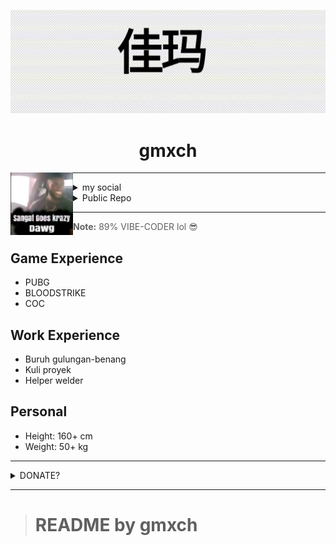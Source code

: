 ![gmxch](./asset/gmxch.gif)
<h1 align="center">gmxch</h1>
<img align="left" src="./asset/meme.jpg" width="100" height="100">

---

<details>
  <summary>my social</summary>

  <a href="https://instagram.com/gmxch">
    <img src="https://img.shields.io/badge/-?style=for-the-badge&logo=instagram&logoColor=E4405F" width="30" alt="Instagram"/>
  </a>
  <a href="https://its.gmxch.t.me">
    <img src="https://img.shields.io/badge/-?style=for-the-badge&logo=telegram&logoColor=0088CC" width="30" alt="Telegram"/>
  </a>
  <a href="https://x.com/gmxch">
    <img src="https://img.shields.io/badge/-?style=for-the-badge&logo=x&logoColor=1DA1F2" width="30" alt="X"/>
  </a>
  <a href="https://fb.com/its.gmxch">
    <img src="https://img.shields.io/badge/-?style=for-the-badge&logo=facebook&logoColor=1877F2" width="30" alt="Facebook"/>
  </a>
  <a href="https://www.tiktok.com/@gmxch">
    <img src="https://img.shields.io/badge/-?style=for-the-badge&logo=tiktok&logoColor=000000" width="30" alt="TikTok"/>
  </a>
  <a href="https://line.me/ti/p/@gmxch">
    <img src="https://img.shields.io/badge/-?style=for-the-badge&logo=line&logoColor=00C300" width="30" alt="LINE"/>
  </a>
</details>

<details>
  <summary>Public Repo</summary>
  <a href="https://github.com/gmxch/php-build">
  <img src="https://img.shields.io/badge/-?style=for-the-badge&logo=php&logoColor=777BB4" width="20" alt="PHP"/> PHP-BUILD
  </a>
</details>

---

> **Note:** 89% VIBE-CODER lol 😎

## Game Experience
- PUBG
- BLOODSTRIKE
- COC

## Work Experience
- Buruh gulungan-benang
- Kuli proyek
- Helper welder

## Personal
- Height: 160+ cm
- Weight: 50+ kg

---

<details>
  <summary>DONATE?</summary>

  <a href="XMR_LINK">
    <img src="https://img.shields.io/badge/-?style=for-the-badge&logo=monero&logoColor=orange" width="30" alt="XMR"/>
  </a>
  <a href="https://www.paypal.com/paypalme/gamamoch">
    <img src="https://img.shields.io/badge/-?style=for-the-badge&logo=paypal&logoColor=00457C" width="30" alt="PayPal"/>
  </a>
  <a href="BSC_LINK">
    <img src="https://img.shields.io/badge/-?style=for-the-badge&logo=binance&logoColor=F3BA2F" width="30" alt="BSC"/>
  </a>
  <a href="P1085631530">
    <img src="https://img.shields.io/badge/-?style=for-the-badge&logo=payeer&logoColor=00AEEF" width="30" alt="PAYEER"/>
  </a>
</details>

---

> # README by gmxch
